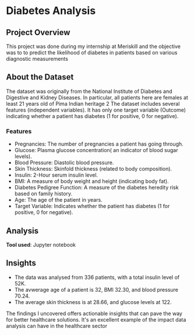 # Diabetes Analysis

## Project Overview
This project was done during my internship at Meriskill and the objective was to to predict the likelihood of diabetes in patients based on various diagnostic measurements

## About the Dataset
The dataset was originally from the National Institute of Diabetes and Digestive and Kidney Diseases.
In particular, all patients here are females at least 21 years old of Pima Indian heritage 2
The dataset includes several features (independent variables).
It has only one target variable (Outcome) indicating whether a patient has diabetes (1 for positive, 0 for negative).

### Features 

* Pregnancies: The number of pregnancies a patient has going through.
* Glucose: Plasma glucose concentration( an indicator of blood sugar levels).
* Blood Pressure: Diastolic blood pressure.
* Skin Thickness: Skinfold thickness (related to body composition).
* Insulin: 2-Hour serum insulin level.
* BMI: A measure of body weight and height (indicating body fat).
* Diabetes Pedigree Function: A measure of the diabetes heredity risk based on family history.
* Age: The age of the patient in years.
* Target Variable: Indicates whether the patient has diabetes (1 for positive, 0 for negative).

## Analysis
**Tool used**: Jupyter notebook

## Insights
* The data was analysed from 336 patients, with a total insulin level of 52K.
* The avwerage age of a patient is 32, BMI 32.30, and blood pressure 70.24.
* The average skin thickness is at 28.66, and glucose levels at 122.
  
The findings I uncovered offers actionable insights that can pave the way for better healthcare solutions.
It's an excellent example of the impact data analysis can have in the healthcare sector



